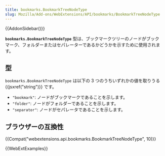 ```yaml
---
title: bookmarks.BookmarkTreeNodeType
slug: Mozilla/Add-ons/WebExtensions/API/bookmarks/BookmarkTreeNodeType
---
```


{{AddonSidebar()}}

**`bookmarks.BookmarkTreeNodeType`** 型は、ブックマークツリーのノードがブックマーク、フォルダーまたはセパレーターであるかどうかを示すために使用されます。

## 型

`bookmarks.BookmarkTreeNodeType` は以下の 3 つのうちいずれかの値を取りうる {{jsxref("string")}} です。

- `"bookmark"`: ノードがブックマークであることを示します。
- `"folder"`: ノードがフォルダーであることを示します。
- `"separator"`: ノードがセパレータであることを示します。

## ブラウザーの互換性

{{Compat("webextensions.api.bookmarks.BookmarkTreeNodeType", 10)}}

{{WebExtExamples}}
